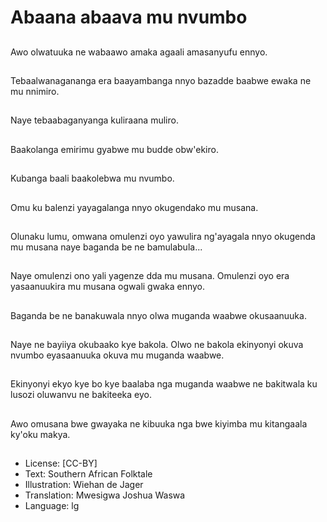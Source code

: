 # Abaana abaava mu nvumbo

##
Awo olwatuuka ne
wabaawo amaka agaali
amasanyufu ennyo.

##
Tebaalwanagananga
era baayambanga nnyo
bazadde baabwe ewaka
ne mu nnimiro.

##
Naye tebaabaganyanga
kuliraana muliro.

##
Baakolanga emirimu
gyabwe mu budde
obw'ekiro.

##
Kubanga baali baakolebwa mu nvumbo.

##
Omu ku balenzi
yayagalanga nnyo
okugendako mu
musana.

##
Olunaku lumu, omwana
omulenzi oyo yawulira
ng'ayagala nnyo
okugenda mu musana
naye baganda be ne
bamulabula...

##
Naye omulenzi ono yali
yagenze dda mu
musana.
Omulenzi oyo era
yasaanuukira mu
musana ogwali gwaka
ennyo.

##
Baganda be ne
banakuwala nnyo olwa
muganda waabwe
okusaanuuka.

##
Naye ne bayiiya
okubaako kye bakola.
Olwo ne bakola
ekinyonyi okuva
nvumbo eyasaanuuka
okuva mu muganda
waabwe.

##
Ekinyonyi ekyo kye bo
kye baalaba nga
muganda waabwe ne
bakitwala ku lusozi
oluwanvu ne bakiteeka
eyo.

##
Awo omusana bwe
gwayaka ne kibuuka
nga bwe kiyimba mu
kitangaala ky'oku
makya.

##
* License: [CC-BY]
* Text: Southern African Folktale
* Illustration: Wiehan de Jager
* Translation: Mwesigwa Joshua Waswa
* Language: lg
